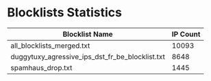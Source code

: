 # Blocklists Statistics
| Blocklist Name | IP Count |
|----|----|
| all_blocklists_merged.txt | 10093 |
| duggytuxy_agressive_ips_dst_fr_be_blocklist.txt | 8648 |
| spamhaus_drop.txt | 1445 |
